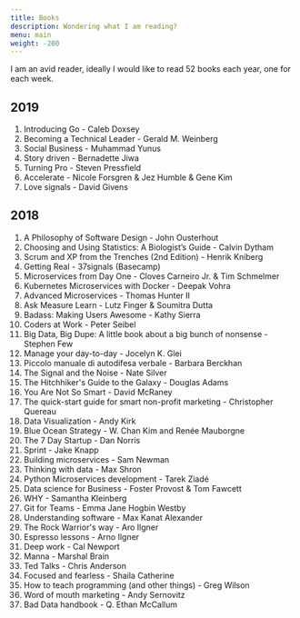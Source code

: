 ```yaml
---
title: Books
description: Wondering what I am reading?
menu: main
weight: -200
---
```


I am an avid reader, ideally I would like to read 52 books each year, one for each week.

## 2019

1. Introducing Go - Caleb Doxsey
1. Becoming a Technical Leader - Gerald M. Weinberg
1. Social Business - Muhammad Yunus
1. Story driven - Bernadette Jiwa
1. Turning Pro - Steven Pressfield
1. Accelerate -  Nicole Forsgren & Jez Humble & Gene Kim
1. Love signals - David Givens

## 2018

1. A Philosophy of Software Design - John Ousterhout
1. Choosing and Using Statistics: A Biologist’s Guide - Calvin Dytham
1. Scrum and XP from the Trenches (2nd Edition) - Henrik Kniberg
1. Getting Real - 37signals (Basecamp)
1. Microservices from Day One - Cloves Carneiro Jr. & Tim Schmelmer
1. Kubernetes Microservices with Docker - Deepak Vohra
1. Advanced Microservices - Thomas Hunter II
1. Ask Measure Learn - Lutz Finger & Soumitra Dutta
1. Badass: Making Users Awesome - Kathy Sierra
1. Coders at Work - Peter Seibel
1. Big Data, Big Dupe: A little book about a big bunch of nonsense - Stephen Few
1. Manage your day-to-day - Jocelyn K. Glei
1. Piccolo manuale di autodifesa verbale - Barbara Berckhan
1. The Signal and the Noise - Nate Silver
1. The Hitchhiker's Guide to the Galaxy - Douglas Adams
1. You Are Not So Smart - David McRaney
1. The quick-start guide for smart non-profit marketing - Christopher Quereau
1. Data Visualization - Andy Kirk
1. Blue Ocean Strategy - W. Chan Kim and Renée Mauborgne
1. The 7 Day Startup - Dan Norris
1. Sprint - Jake Knapp
1. Building microservices - Sam Newman
1. Thinking with data - Max Shron
1. Python Microservices development - Tarek Ziadé
1. Data science for Business - Foster Provost & Tom Fawcett
1. WHY - Samantha Kleinberg
1. Git for Teams - Emma Jane Hogbin Westby
1. Understanding software - Max Kanat Alexander
1. The Rock Warrior's way - Aro Ilgner
1. Espresso lessons - Arno Ilgner
1. Deep work - Cal Newport
1. Manna - Marshal Brain
1. Ted Talks - Chris Anderson
1. Focused and fearless - Shaila Catherine
1. How to teach programming (and other things) - Greg Wilson
1. Word of mouth marketing - Andy Sernovitz
1. Bad Data handbook - Q. Ethan McCallum
